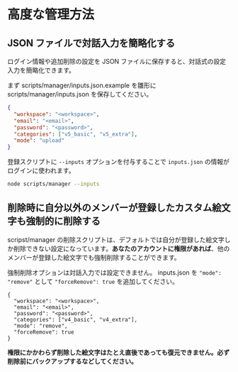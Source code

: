 # 高度な管理方法

## JSON ファイルで対話入力を簡略化する

ログイン情報や追加削除の設定を JSON ファイルに保存すると、対話式の設定入力を簡略化できます。

まず scripts/manager/inputs.json.example を雛形に scripts/manager/inputs.json を保存してください。

```json
{
  "workspace": "<workspace>",
  "email": "<email>",
  "password": "<password>",
  "categories": ["v5_basic", "v5_extra"],
  "mode": "upload"
}
```

登録スクリプトに `--inputs` オプションを付与することで `inputs.json` の情報がログインに使われます。

```bash
node scripts/manager --inputs
```

## 削除時に自分以外のメンバーが登録したカスタム絵文字も強制的に削除する

scripst/manager の削除スクリプトは、デフォルトでは自分が登録した絵文字しか削除できない設定になっています。**あなたのアカウントに権限があれば**、他のメンバーが登録した絵文字でも強制削除することができます。

強制削除オプションは対話入力では設定できません。 inputs.json を `"mode": "remove"` として `"forceRemove": true` を追加してください。

```
{
  "workspace": "<workspace>",
  "email": "<email>",
  "password": "<password>",
  "categories": ["v4_basic", "v4_extra"],
  "mode": "remove",
  "forceRemove": true
}
```

**権限にかかわらず削除した絵文字はたとえ直後であっても復元できません。必ず削除前にバックアップするなどしてください。**
